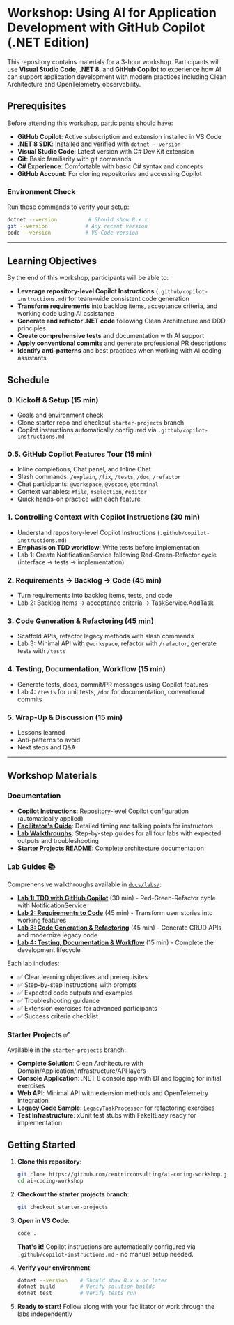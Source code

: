 # Workshop: Using AI for Application Development with GitHub Copilot (.NET Edition)

This repository contains materials for a 3-hour workshop. Participants will use **Visual Studio Code**, **.NET 8**, and **GitHub Copilot** to experience how AI can support application development with modern practices including Clean Architecture and OpenTelemetry observability.

## Prerequisites

Before attending this workshop, participants should have:

- **GitHub Copilot**: Active subscription and extension installed in VS Code
- **.NET 8 SDK**: Installed and verified with `dotnet --version`
- **Visual Studio Code**: Latest version with C# Dev Kit extension
- **Git**: Basic familiarity with git commands
- **C# Experience**: Comfortable with basic C# syntax and concepts
- **GitHub Account**: For cloning repositories and accessing Copilot

### Environment Check
Run these commands to verify your setup:
```bash
dotnet --version          # Should show 8.x.x
git --version            # Any recent version
code --version           # VS Code version
```

---

## Learning Objectives

By the end of this workshop, participants will be able to:

- **Leverage repository-level Copilot Instructions** (`.github/copilot-instructions.md`) for team-wide consistent code generation
- **Transform requirements** into backlog items, acceptance criteria, and working code using AI assistance
- **Generate and refactor .NET code** following Clean Architecture and DDD principles
- **Create comprehensive tests** and documentation with AI support
- **Apply conventional commits** and generate professional PR descriptions
- **Identify anti-patterns** and best practices when working with AI coding assistants

## Schedule

### 0. Kickoff & Setup (15 min)
- Goals and environment check
- Clone starter repo and checkout `starter-projects` branch
- Copilot instructions automatically configured via `.github/copilot-instructions.md`

### 0.5. GitHub Copilot Features Tour (15 min)
- Inline completions, Chat panel, and Inline Chat
- Slash commands: `/explain`, `/fix`, `/tests`, `/doc`, `/refactor`
- Chat participants: `@workspace`, `@vscode`, `@terminal`
- Context variables: `#file`, `#selection`, `#editor`
- Quick hands-on practice with each feature

### 1. Controlling Context with Copilot Instructions (30 min)
- Understand repository-level Copilot Instructions (`.github/copilot-instructions.md`)
- **Emphasis on TDD workflow**: Write tests before implementation
- Lab 1: Create NotificationService following Red-Green-Refactor cycle (interface → tests → implementation)

### 2. Requirements → Backlog → Code (45 min)
- Turn requirements into backlog items, tests, and code
- Lab 2: Backlog items → acceptance criteria → TaskService.AddTask

### 3. Code Generation & Refactoring (45 min)
- Scaffold APIs, refactor legacy methods with slash commands
- Lab 3: Minimal API with `@workspace`, refactor with `/refactor`, generate tests with `/tests`

### 4. Testing, Documentation, Workflow (15 min)
- Generate tests, docs, commit/PR messages using Copilot features
- Lab 4: `/tests` for unit tests, `/doc` for documentation, conventional commits

### 5. Wrap-Up & Discussion (15 min)
- Lessons learned
- Anti-patterns to avoid
- Next steps and Q&A

---

## Workshop Materials

### Documentation
- **[Copilot Instructions](.github/copilot-instructions.md)**: Repository-level Copilot configuration (automatically applied)
- **[Facilitator's Guide](docs/FACILITATOR_GUIDE.md)**: Detailed timing and talking points for instructors
- **[Lab Walkthroughs](docs/labs/README.md)**: Step-by-step guides for all four labs with expected outputs and troubleshooting
- **[Starter Projects README](starter-projects/README.md)**: Complete architecture documentation

### Lab Guides 📚
Comprehensive walkthroughs available in [`docs/labs/`](docs/labs/):
- **[Lab 1: TDD with GitHub Copilot](docs/labs/lab-01-tdd-with-copilot.md)** (30 min) - Red-Green-Refactor cycle with NotificationService
- **[Lab 2: Requirements to Code](docs/labs/lab-02-requirements-to-code.md)** (45 min) - Transform user stories into working features
- **[Lab 3: Code Generation & Refactoring](docs/labs/lab-03-generation-and-refactoring.md)** (45 min) - Generate CRUD APIs and modernize legacy code
- **[Lab 4: Testing, Documentation & Workflow](docs/labs/lab-04-testing-documentation-workflow.md)** (15 min) - Complete the development lifecycle

Each lab includes:
- ✅ Clear learning objectives and prerequisites
- ✅ Step-by-step instructions with prompts
- ✅ Expected code outputs and examples
- ✅ Troubleshooting guidance
- ✅ Extension exercises for advanced participants
- ✅ Success criteria checklist

### Starter Projects ✅
Available in the `starter-projects` branch:
- **Complete Solution**: Clean Architecture with Domain/Application/Infrastructure/API layers
- **Console Application**: .NET 8 console app with DI and logging for initial exercises
- **Web API**: Minimal API with extension methods and OpenTelemetry integration
- **Legacy Code Sample**: `LegacyTaskProcessor` for refactoring exercises
- **Test Infrastructure**: xUnit test stubs with FakeItEasy ready for implementation

## Getting Started

1. **Clone this repository**:
   ```bash
   git clone https://github.com/centricconsulting/ai-coding-workshop.git
   cd ai-coding-workshop
   ```

2. **Checkout the starter projects branch**:
   ```bash
   git checkout starter-projects
   ```

3. **Open in VS Code**:
   ```bash
   code .
   ```
   
   **That's it!** Copilot instructions are automatically configured via `.github/copilot-instructions.md` - no manual setup needed.

4. **Verify your environment**:
   ```bash
   dotnet --version    # Should show 8.x.x or later
   dotnet build        # Verify solution builds
   dotnet test         # Verify tests run
   ```

5. **Ready to start!** Follow along with your facilitator or work through the labs independently
